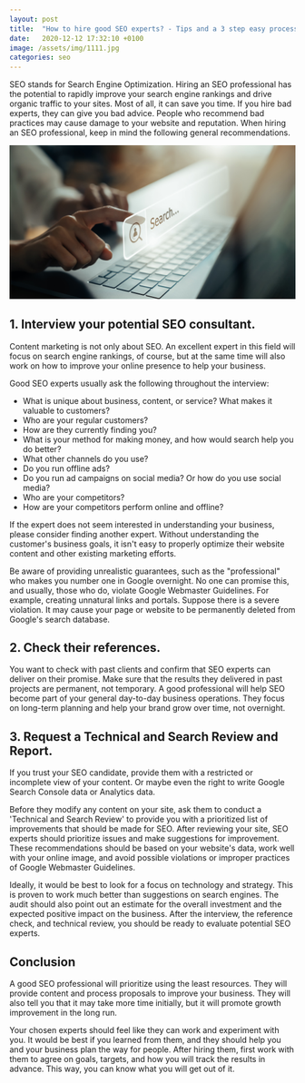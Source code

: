```yaml
---
layout: post
title:  "How to hire good SEO experts? - Tips and a 3 step easy process."
date:   2020-12-12 17:32:10 +0100
image: /assets/img/1111.jpg
categories: seo
---
```


SEO stands for Search Engine Optimization. Hiring an SEO professional has the potential to rapidly improve your search engine rankings and drive organic traffic to your sites. Most of all, it can save you time. If you hire bad experts, they can give you bad advice. People who recommend bad practices may cause damage to your website and reputation. When hiring an SEO professional, keep in mind the following general recommendations. 

![image](/assets/img/hand-using-laptop-press-screen-search-browsing-internet-online.jpg)


## 1. Interview your potential SEO consultant. 

Content marketing is not only about SEO. An excellent expert in this field will focus on search engine rankings, of course, but at the same time will also work on how to improve your online presence to help your business. 

Good SEO experts usually ask the following throughout the interview: 
* What is unique about business, content, or service? What makes it valuable to customers? 
* Who are your regular customers? 
* How are they currently finding you? 
* What is your method for making money, and how would search help you do better?
* What other channels do you use? 
* Do you run offline ads? 
* Do you run ad campaigns on social media? Or how do you use social media?
* Who are your competitors? 
* How are your competitors perform online and offline? 

If the expert does not seem interested in understanding your business, please consider finding another expert. Without understanding the customer's business goals, it isn't easy to properly optimize their website content and other existing marketing efforts. 

Be aware of providing unrealistic guarantees, such as the "professional" who makes you number one in Google overnight. No one can promise this, and usually, those who do, violate Google Webmaster Guidelines. For example, creating unnatural links and portals. Suppose there is a severe violation. It may cause your page or website to be permanently deleted from Google's search database. 

## 2. Check their references. 

You want to check with past clients and confirm that SEO experts can deliver on their promise. 
Make sure that the results they delivered in past projects are permanent, not temporary. A good professional will help SEO become part of your general day-to-day business operations. They focus on long-term planning and help your brand grow over time, not overnight. 

## 3. Request a Technical and Search Review and Report.

If you trust your SEO candidate, provide them with a restricted or incomplete view of your content. Or maybe even the right to write Google Search Console data or Analytics data.

Before they modify any content on your site, ask them to conduct a 'Technical and Search Review' to provide you with a prioritized list of improvements that should be made for SEO. After reviewing your site, SEO experts should prioritize issues and make suggestions for improvement. These recommendations should be based on your website's data, work well with your online image, and avoid possible violations or improper practices of Google Webmaster Guidelines.

Ideally, it would be best to look for a focus on technology and strategy. This is proven to work much better than suggestions on search engines. The audit should also point out an estimate for the overall investment and the expected positive impact on the business. After the interview, the reference check, and technical review, you should be ready to evaluate potential SEO experts. 

## Conclusion

A good SEO professional will prioritize using the least resources. They will provide content and process proposals to improve your business. They will also tell you that it may take more time initially, but it will promote growth improvement in the long run.

Your chosen experts should feel like they can work and experiment with you. It would be best if you learned from them, and they should help you and your business plan the way for people. 
After hiring them, first work with them to agree on goals, targets, and how you will track the results in advance. This way, you can know what you will get out of it. 